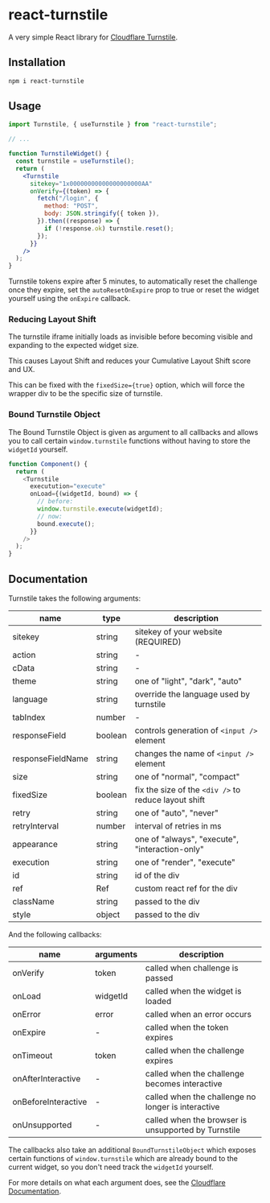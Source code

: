 # react-turnstile

A very simple React library for [Cloudflare Turnstile](https://challenges.cloudflare.com).

## Installation

```sh
npm i react-turnstile
```

## Usage

```jsx
import Turnstile, { useTurnstile } from "react-turnstile";

// ...

function TurnstileWidget() {
  const turnstile = useTurnstile();
  return (
    <Turnstile
      sitekey="1x00000000000000000000AA"
      onVerify={(token) => {
        fetch("/login", {
          method: "POST",
          body: JSON.stringify({ token }),
        }).then((response) => {
          if (!response.ok) turnstile.reset();
        });
      }}
    />
  );
}
```

Turnstile tokens expire after 5 minutes, to automatically reset the challenge once they expire,
set the `autoResetOnExpire` prop to true or reset the widget yourself using the `onExpire` callback.

### Reducing Layout Shift

The turnstile iframe initially loads as invisible before becoming visible and
expanding to the expected widget size.

This causes Layout Shift and reduces your Cumulative Layout Shift score and UX.

This can be fixed with the `fixedSize={true}` option, which will force the
wrapper div to be the specific size of turnstile.

### Bound Turnstile Object

The Bound Turnstile Object is given as argument to all callbacks and allows you
to call certain `window.turnstile` functions without having to store the `widgetId`
yourself.

```js
function Component() {
  return (
    <Turnstile
      executution="execute"
      onLoad={(widgetId, bound) => {
        // before:
        window.turnstile.execute(widgetId);
        // now:
        bound.execute();
      }}
    />
  );
}
```

## Documentation

Turnstile takes the following arguments:

| name              | type    | description                                          |
| ----------------- | ------- | ---------------------------------------------------- |
| sitekey           | string  | sitekey of your website (REQUIRED)                   |
| action            | string  | -                                                    |
| cData             | string  | -                                                    |
| theme             | string  | one of "light", "dark", "auto"                       |
| language          | string  | override the language used by turnstile              |
| tabIndex          | number  | -                                                    |
| responseField     | boolean | controls generation of `<input />` element           |
| responseFieldName | string  | changes the name of `<input />` element              |
| size              | string  | one of "normal", "compact"                           |
| fixedSize         | boolean | fix the size of the `<div />` to reduce layout shift |
| retry             | string  | one of "auto", "never"                               |
| retryInterval     | number  | interval of retries in ms                            |
| appearance        | string  | one of "always", "execute", "interaction-only"       |
| execution         | string  | one of "render", "execute"                           |
| id                | string  | id of the div                                        |
| ref               | Ref     | custom react ref for the div                         |
| className         | string  | passed to the div                                    |
| style             | object  | passed to the div                                    |

And the following callbacks:

| name                | arguments | description                                         |
| ------------------- | --------- | --------------------------------------------------- |
| onVerify            | token     | called when challenge is passed                     |
| onLoad              | widgetId  | called when the widget is loaded                    |
| onError             | error     | called when an error occurs                         |
| onExpire            | -         | called when the token expires                       |
| onTimeout           | token     | called when the challenge expires                   |
| onAfterInteractive  | -         | called when the challenge becomes interactive       |
| onBeforeInteractive | -         | called when the challenge no longer is interactive  |
| onUnsupported       | -         | called when the browser is unsupported by Turnstile |

The callbacks also take an additional `BoundTurnstileObject` which exposes
certain functions of `window.turnstile` which are already bound to the
current widget, so you don't need track the `widgetId` yourself.

For more details on what each argument does, see the [Cloudflare Documentation](https://developers.cloudflare.com/turnstile/get-started/client-side-rendering/#configurations).
